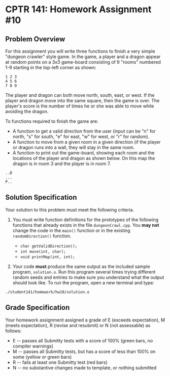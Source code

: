 # CPTR 141: Homework Assignment #10

## Problem Overview

For this assignment you will write three functions to finish a very simple "dungeon crawler" style game.  In the game, a player and a dragon appear at random points on a 3x3 game-board consisting of 9 "rooms" numbered 1-9 starting in the top-left corner as shown:

```
1 2 3
4 5 6
7 8 9
```

The player and dragon can both move north, south, east, or west.  If the player and dragon move into the same square, then the game is over.  The player's score is the number of times he or she was able to move while avoiding the dragon.

To functions required to finish the game are:

* A function to get a valid direction from the user (input can be "n" for north, "s" for south, "e" for east,  "w" for west, or "r" for random).
* A function to move from a given room in a given direction (if the player or dragon runs into a wall, they will stay in the same room.
* A function to print out the game-board, showing each room and the locations of the player and dragon as shown below.  On this map the dragon is in room 3 and the player is in room 7.

```
..D
...
P..
```

## Solution Specification

Your solution to this problem must meet the following criteria.

1. You must write function definitions for the prototypes of the following functions that already exists in the file ``dungeonCrawl.cpp``.  You **may not** change the code in the ``main()`` function or in the existing ``randomDirection()`` function. 

    * `char getValidDirection();`
    * `int move(int, char);`
    * `void printMap(int, int);`
2. Your code **must** produce the same output as the included sample program, ``solution.o``.  Run this program several times trying different random seeds and entries to make sure you understand what the output should look like.  To run the program, open a new terminal and type:

`./student141/homework/hw10/solution.o`

## Grade Specification

Your homework assignment assigned a grade of E (exceeds expectation), M (meets expectation), R (revise and resubmit) or N (not assessable)  as follows:

- E -- passes all Submitty tests with a score of 100% (green bars, no compiler warnings)
- M -- passes all Submitty tests, but has a score of less than 100% on some (yellow or green bars)
- R -- fails at least one Submitty test (red bars)
- N -- no substantive changes made to template, or nothing submitted

